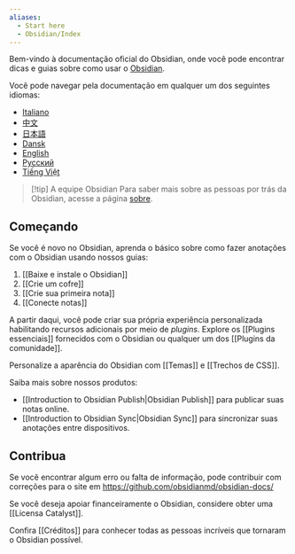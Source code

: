 ```yaml
---
aliases:
  - Start here
  - Obsidian/Index
---
```


Bem-vindo à documentação oficial do Obsidian, onde você pode encontrar dicas e guias sobre como usar o [Obsidian](https://obsidian.md).

Você pode navegar pela documentação em qualquer um dos seguintes idiomas:

- [Italiano](https://publish.obsidian.md/help-it)
- [中文](https://publish.obsidian.md/help-zh)
- [日本語](https://publish.obsidian.md/help-ja)
- [Dansk](https://publish.obsidian.md/help-da)
- [English](https://publish.obsidian.md/help)
- [Русский](https://publish.obsidian.md/help-ru)
- [Tiếng Việt](https://publish.obsidian.md/help-vi)

> [!tip] A equipe Obsidian
> Para saber mais sobre as pessoas por trás da Obsidian, acesse a página [sobre](https://obsidian.md/about). 

## Começando

Se você é novo no Obsidian, aprenda o básico sobre como fazer anotações com o Obsidian usando nossos guias:

1. [[Baixe e instale o Obsidian]]
2. [[Crie um cofre]]
3. [[Crie sua primeira nota]]
4. [[Conecte notas]]

A partir daqui, você pode criar sua própria experiência personalizada habilitando recursos adicionais por meio de _plugins_. Explore os [[Plugins essenciais]] fornecidos com o Obsidian ou qualquer um dos [[Plugins da comunidade]].

Personalize a aparência do Obsidian com [[Temas]] e [[Trechos de CSS]].

Saiba mais sobre nossos produtos:

- [[Introduction to Obsidian Publish|Obsidian Publish]] para publicar suas notas online.
- [[Introduction to Obsidian Sync|Obsidian Sync]] para sincronizar suas anotações entre dispositivos.

## Contribua

Se você encontrar algum erro ou falta de informação, pode contribuir com correções para o site em https://github.com/obsidianmd/obsidian-docs/

Se você deseja apoiar financeiramente o Obsidian, considere obter uma [[Licensa Catalyst]].

Confira [[Créditos]] para conhecer todas as pessoas incríveis que tornaram o Obsidian possível.
